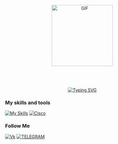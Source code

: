 <div id="header" style="text-align: center; margin-bottom: 20px;">
  <img 
    src="https://media.giphy.com/media/OwK8oFeh9C46Y/giphy.gif?cid=ecf05e47p5xsacestt011a6uzo720zvvlptai2ljv4mmh083&ep=v1_gifs_search&rid=giphy.gif&ct=g" 
    width="200" 
    alt="GIF" 
    style="margin-bottom: 50px;">
</div>


 <div class = "a" style="text-align: center">
 <a href="https://git.io/typing-svg"><img src="https://readme-typing-svg.demolab.com?font=Fira+Code&weight=450&size=30&duration=3000&pause=2500&color=6D9FFF&background=36FFF600&center=true&vCenter=true&width=900&lines=Hi,+call+me+NaoNao,+it's+more+convenient;А+student+of+applied+computer+science;Now+I’m+focusing+on+studying+at+the+university;Want+to+dive+deeper+into+car+programming." alt="Typing SVG" /></a>
 </div> 

### My skills and tools
[![My Skills](https://skillicons.dev/icons?i=python,cpp,html,css,arduino,figma)](https://skillicons.dev)
[![Cisco](https://upload.wikimedia.org/wikipedia/commons/thumb/5/59/Cisco_logo.svg/1200px-Cisco_logo.svg.png)](https://www.cisco.com/)

### Follow Me
[![Vk](https://shields.io/badge/-Vkontakte-0077FF?style=for-the-badge&logo=Vk&logoColor=fff)](https://vk.com/naonaogh)
[![TELEGRAM](https://shields.io/badge/-TELEGRAM-28A8E9?style=for-the-badge&logo=TELEGRAM&logoColor=fff)](https://t.me/naonaogh)
